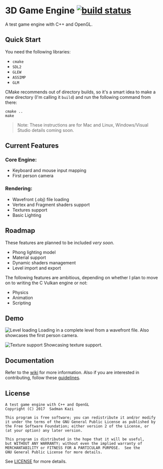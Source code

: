 # 3D Game Engine [![build status](https://git.sadmansk.com/sadmansk/GameEngine/badges/master/build.svg)](https://git.sadmansk.com/sadmansk/GameEngine/commits/master)
A test game engine with C++ and OpenGL.

## Quick Start
You need the following libraries:
* `cmake`
* `SDL2`
* `GLEW`
* `ASSIMP`
* `GLM`

CMake recommends out of directory builds, so it's a smart idea to make a new directory
(I'm calling it `build`) and run the following command from there:
```
cmake ..
make
```

> Note: These instructions are for Mac and Linux, Windows/Visual Studio details
coming soon.

## Current Features
### Core Engine:
- Keyboard and mouse input mapping
- First person camera

### Rendering:
- Wavefront (.obj) file loading
- Vertex and Fragment shaders support
- Textures support
- Basic Lighting

## Roadmap
These features are planned to be included *very soon*.
- Phong lighting model
- Material support
- Dynamic shaders management
- Level import and export

The following features are ambitious, depending on whether I plan to move on to
writing the C Vulkan engine or not:
- Physics
- Animation
- Scripting

## Demo
![Level loading](res/demo/level.gif)
Loading in a complete level from a wavefront file. Also showcases the first person
camera.

![Texture support](res/demo/texture.gif)
Showcasing texture support.

## Documentation
Refer to the [wiki](https://github.com/sadmansk/GameEngine/wiki) for more information.
Also if you are interested in contributing, follow these [guidelines](https://github.com/sadmansk/GameEngine/wiki/Contributing-to-the-Wiki).

## License
```
A test game engine with C++ and OpenGL
Copyright (C) 2017  Sadman Kazi

This program is free software; you can redistribute it and/or modify
it under the terms of the GNU General Public License as published by
the Free Software Foundation; either version 2 of the License, or
(at your option) any later version.

This program is distributed in the hope that it will be useful,
but WITHOUT ANY WARRANTY; without even the implied warranty of
MERCHANTABILITY or FITNESS FOR A PARTICULAR PURPOSE.  See the
GNU General Public License for more details.
```
See [LICENSE](https://raw.githubusercontent.com/sadmansk/GameEngine/master/LICENSE)
for more details.
